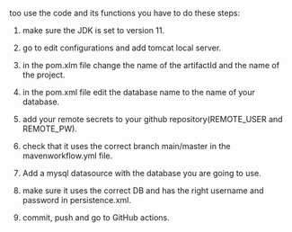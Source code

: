 too use the code and its functions you have to do these steps:

1. make sure the JDK is set to version 11.

2. go to edit configurations and add tomcat local server.

3. in the pom.xlm file change the name of the artifactId and the name of the project.

4. in the pom.xml file edit the database name to the name of your database.

5. add your remote secrets to your github repository(REMOTE_USER and REMOTE_PW).

6. check that it uses the correct branch main/master in the mavenworkflow.yml file.

7. Add a mysql datasource with the database you are going to use.

8. make sure it uses the correct DB and has the right username and password in persistence.xml. 

9. commit, push and go to GitHub actions.
